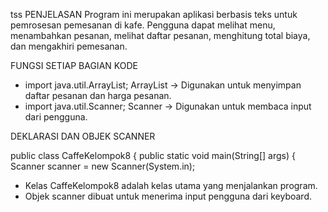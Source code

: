 tss
PENJELASAN
Program ini merupakan aplikasi berbasis teks untuk pemrosesan pemesanan di kafe. Pengguna dapat melihat menu, menambahkan pesanan, melihat daftar pesanan, menghitung total biaya, dan mengakhiri pemesanan.

FUNGSI SETIAP BAGIAN KODE

- import java.util.ArrayList; ArrayList → Digunakan untuk menyimpan daftar pesanan dan harga pesanan.
- import java.util.Scanner; Scanner → Digunakan untuk membaca input dari pengguna.

DEKLARASI DAN OBJEK SCANNER

public class CaffeKelompok8 {
public static void main(String[] args) {
Scanner scanner = new Scanner(System.in);

- Kelas CaffeKelompok8 adalah kelas utama yang menjalankan program.
- Objek scanner dibuat untuk menerima input pengguna dari keyboard.
